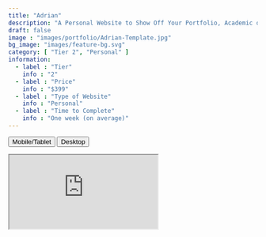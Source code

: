 ```yaml
---
title: "Adrian"
description: "A Personal Website to Show Off Your Portfolio, Academic or Otherwise!"
draft: false
image : "images/portfolio/Adrian-Template.jpg"
bg_image: "images/feature-bg.svg"
category: [ "Tier 2", "Personal" ]
information:
  - label : "Tier"
    info : "2"
  - label : "Price"
    info : "$399"
  - label : "Type of Website"
    info : "Personal"
  - label : "Time to Complete"
    info : "One week (on average)"
---
```


<!-- ## Title

  Further Description:
Lorem ipsum dolor sit amet, consectetur adipisicing elit. Quas officiis cumque, harum dicta necessitatibus
reprehenderit, delectus molestiae, impedit alias adipisci distinctio voluptas. Tempora modi amet voluptate
at provident soluta consequatur. -->


  <!-- Markdown content rendered as HTML here -->
  <button class="button" id="mobileButton">Mobile/Tablet</button>
  <button class="button" id="desktopButton">Desktop</button>
  <iframe id="myIframe" class="mobile" src="https://osows.github.io/Adrian/"></iframe>

  <script>
    // JavaScript content here
    document.getElementById('desktopButton').addEventListener('click', function() {
      var iframe = document.getElementById('myIframe');
      iframe.className = 'desktop';
    });

    document.getElementById('mobileButton').addEventListener('click', function() {
      var iframe = document.getElementById('myIframe');
      iframe.className = 'mobile';
    });
  </script>
